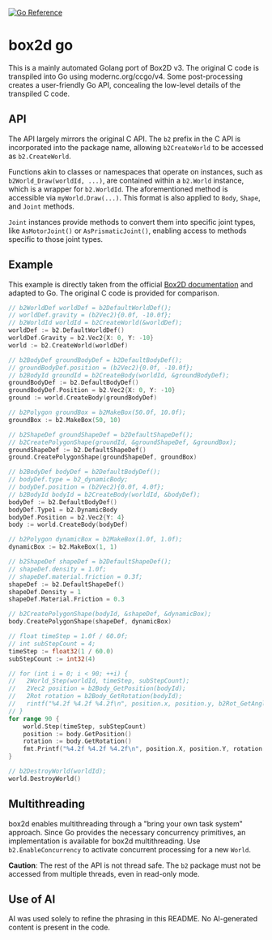 [![Go Reference](https://pkg.go.dev/badge/github.com/oliverbestmann/box2d-go?utm_source=godoc.svg)](https://pkg.go.dev/github.com/oliverbestmann/box2d-go?utm_source=godoc)

# box2d go

This is a mainly automated Golang port of Box2D v3. The original C code is transpiled into Go using modernc.org/ccgo/v4.
Some post-processing creates a user-friendly Go API, concealing the low-level details of the transpiled C code.

## API

The API largely mirrors the original C API. The `b2` prefix in the C API is incorporated into the package name, allowing
`b2CreateWorld` to be accessed as `b2.CreateWorld`.

Functions akin to classes or namespaces that operate on instances, such as `b2World_Draw(worldId, ...)`, are contained
within a `b2.World` instance, which is a wrapper for `b2.WorldId`. The aforementioned method is accessible via
`myWorld.Draw(...)`. This format is also applied to `Body`, `Shape`, and `Joint` methods.

`Joint` instances provide methods to convert them into specific joint types, like `AsMotorJoint()` or
`AsPrismaticJoint()`, enabling access to methods specific to those joint types.

## Example

This example is directly taken from the official [Box2D documentation](https://box2d.org/documentation/hello.html)
and adapted to Go. The original C code is provided for comparison.

```go
// b2WorldDef worldDef = b2DefaultWorldDef();
// worldDef.gravity = (b2Vec2){0.0f, -10.0f};
// b2WorldId worldId = b2CreateWorld(&worldDef);
worldDef := b2.DefaultWorldDef()
worldDef.Gravity = b2.Vec2{X: 0, Y: -10}
world := b2.CreateWorld(worldDef)

// b2BodyDef groundBodyDef = b2DefaultBodyDef();
// groundBodyDef.position = (b2Vec2){0.0f, -10.0f};
// b2BodyId groundId = b2CreateBody(worldId, &groundBodyDef);
groundBodyDef := b2.DefaultBodyDef()
groundBodyDef.Position = b2.Vec2{X: 0, Y: -10}
ground := world.CreateBody(groundBodyDef)

// b2Polygon groundBox = b2MakeBox(50.0f, 10.0f);
groundBox := b2.MakeBox(50, 10)

// b2ShapeDef groundShapeDef = b2DefaultShapeDef();
// b2CreatePolygonShape(groundId, &groundShapeDef, &groundBox);
groundShapeDef := b2.DefaultShapeDef()
ground.CreatePolygonShape(groundShapeDef, groundBox)

// b2BodyDef bodyDef = b2DefaultBodyDef();
// bodyDef.type = b2_dynamicBody;
// bodyDef.position = (b2Vec2){0.0f, 4.0f};
// b2BodyId bodyId = b2CreateBody(worldId, &bodyDef);
bodyDef := b2.DefaultBodyDef()
bodyDef.Type1 = b2.DynamicBody
bodyDef.Position = b2.Vec2{Y: 4}
body := world.CreateBody(bodyDef)

// b2Polygon dynamicBox = b2MakeBox(1.0f, 1.0f);
dynamicBox := b2.MakeBox(1, 1)

// b2ShapeDef shapeDef = b2DefaultShapeDef();
// shapeDef.density = 1.0f;
// shapeDef.material.friction = 0.3f;
shapeDef := b2.DefaultShapeDef()
shapeDef.Density = 1
shapeDef.Material.Friction = 0.3

// b2CreatePolygonShape(bodyId, &shapeDef, &dynamicBox);
body.CreatePolygonShape(shapeDef, dynamicBox)

// float timeStep = 1.0f / 60.0f;
// int subStepCount = 4;
timeStep := float32(1 / 60.0)
subStepCount := int32(4)

// for (int i = 0; i < 90; ++i) {
// 	 2World_Step(worldId, timeStep, subStepCount);
// 	 2Vec2 position = b2Body_GetPosition(bodyId);
// 	 2Rot rotation = b2Body_GetRotation(bodyId);
// 	 rintf("%4.2f %4.2f %4.2f\n", position.x, position.y, b2Rot_GetAngle(rotation));
// }
for range 90 {
    world.Step(timeStep, subStepCount)
    position := body.GetPosition()
    rotation := body.GetRotation()
    fmt.Printf("%4.2f %4.2f %4.2f\n", position.X, position.Y, rotation.Angle())
}

// b2DestroyWorld(worldId);
world.DestroyWorld()
```

## Multithreading

box2d enables multithreading through a "bring your own task system" approach. Since Go provides the necessary
concurrency primitives, an implementation is available for box2d multithreading. Use `b2.EnableConcurrency` to activate
concurrent processing for a new `World`.

**Caution**: The rest of the API is not thread safe. The `b2` package must not be
accessed from multiple threads, even in read-only mode.

## Use of AI

AI was used solely to refine the phrasing in this README. No AI-generated content is present in the code.

